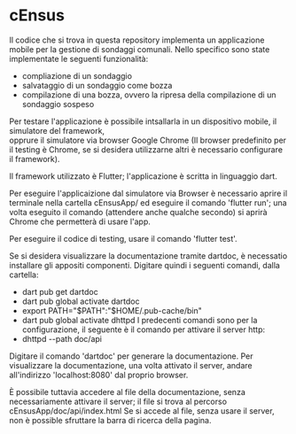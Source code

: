 # cEnsus

Il codice che si trova in questa repository implementa un applicazione mobile per la gestione di sondaggi comunali.
Nello specifico sono state implementate le seguenti funzionalità:
- compliazione di un sondaggio
- salvataggio di un sondaggio come bozza
- compilazione di una bozza, ovvero la ripresa della compilazione di un sondaggio sospeso

Per testare l'applicazione è possibile intsallarla in un dispositivo mobile, il simulatore del framework,  
opprure il simulatore via browser Google Chrome (Il browser predefinito per il testing è Chrome, se si desidera utilizzarne altri è necessario configurare il framework).

Il framework utilizzato è Flutter; l'applicazione è scritta in linguaggio dart.

Per eseguire l'applicaizione dal simulatore via Browser è necessario aprire il terminale nella cartella cEnsusApp/ ed eseguire il comando 'flutter run'; una volta eseguito il comando (attendere anche qualche secondo) si aprirà Chrome che permetterà di usare l'app.

Per eseguire il codice di testing, usare il comando 'flutter test'.

Se si desidera visualizzare la documentazione tramite dartdoc, è necessatio installare gli appositi componenti.
Digitare quindi i seguenti comandi, dalla cartella:
- dart pub get dartdoc
- dart pub global activate dartdoc
- export PATH="$PATH":"$HOME/.pub-cache/bin"
- dart pub global activate dhttpd
I predecenti comandi sono per la configurazione, il seguente è il comando per attivare il server http:
- dhttpd --path doc/api

Digitare il comando 'dartdoc' per generare la documentazione.
Per visualizzare la documentazione, una volta attivato il server, andare all'indirizzo 'localhost:8080' dal proprio browser.

È possibile tuttavia accedere al file della documentazione, senza necessariamente attivare il server; il file si trova al percorso cEnsusApp/doc/api/index.html
Se si accede al file, senza usare il server, non è possible sfruttare la barra di ricerca della pagina.
